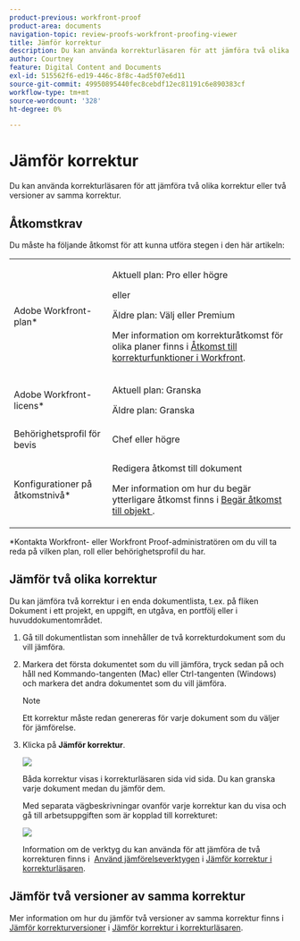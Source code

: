 ```yaml
---
product-previous: workfront-proof
product-area: documents
navigation-topic: review-proofs-workfront-proofing-viewer
title: Jämför korrektur
description: Du kan använda korrekturläsaren för att jämföra två olika korrektur eller två versioner av samma korrektur.
author: Courtney
feature: Digital Content and Documents
exl-id: 515562f6-ed19-446c-8f8c-4ad5f07e6d11
source-git-commit: 49950895440fec8cebdf12ec81191c6e890383cf
workflow-type: tm+mt
source-wordcount: '328'
ht-degree: 0%

---
```


# Jämför korrektur

Du kan använda korrekturläsaren för att jämföra två olika korrektur eller två versioner av samma korrektur.

## Åtkomstkrav

Du måste ha följande åtkomst för att kunna utföra stegen i den här artikeln:

<table style="table-layout:auto"> 
 <col> 
 <col> 
 <tbody> 
  <tr> 
   <td role="rowheader">Adobe Workfront-plan*</td> 
   <td> <p>Aktuell plan: Pro eller högre</p> <p>eller</p> <p>Äldre plan: Välj eller Premium</p> <p>Mer information om korrekturåtkomst för olika planer finns i <a href="/help/quicksilver/administration-and-setup/manage-workfront/configure-proofing/access-to-proofing-functionality.md" class="MCXref xref">Åtkomst till korrekturfunktioner i Workfront</a>.</p> </td> 
  </tr> 
  <tr> 
   <td role="rowheader">Adobe Workfront-licens*</td> 
   <td> <p>Aktuell plan: Granska</p> <p>Äldre plan: Granska</p> </td> 
  </tr> 
  <tr> 
   <td role="rowheader">Behörighetsprofil för bevis </td> 
   <td>Chef eller högre</td> 
  </tr> 
  <tr> 
   <td role="rowheader">Konfigurationer på åtkomstnivå*</td> 
   <td> <p>Redigera åtkomst till dokument</p> <p>Mer information om hur du begär ytterligare åtkomst finns i <a href="../../../../workfront-basics/grant-and-request-access-to-objects/request-access.md" class="MCXref xref">Begär åtkomst till objekt </a>.</p> </td> 
  </tr> 
 </tbody> 
</table>

&#42;Kontakta Workfront- eller Workfront Proof-administratören om du vill ta reda på vilken plan, roll eller behörighetsprofil du har.

## Jämför två olika korrektur

Du kan jämföra två korrektur i en enda dokumentlista, t.ex. på fliken Dokument i ett projekt, en uppgift, en utgåva, en portfölj eller i huvuddokumentområdet.

1. Gå till dokumentlistan som innehåller de två korrekturdokument som du vill jämföra.
1. Markera det första dokumentet som du vill jämföra, tryck sedan på och håll ned Kommando-tangenten (Mac) eller Ctrl-tangenten (Windows) och markera det andra dokumentet som du vill jämföra.

   >[!NOTE]
   >
   >Ett korrektur måste redan genereras för varje dokument som du väljer för jämförelse.

1. Klicka på **Jämför korrektur**.

   <!--
   <p data-mc-conditions="QuicksilverOrClassic.Draft mode">If this button is not visible, ensure that two proofed documents are selected.</p>
   -->

   ![](assets/compare-proofs-select-docs-350x138.jpg)

   Båda korrektur visas i korrekturläsaren sida vid sida. Du kan granska varje dokument medan du jämför dem.

   Med separata vägbeskrivningar ovanför varje korrektur kan du visa och gå till arbetsuppgiften som är kopplad till korrekturet:

   ![](assets/compare-proofs-breadcrumbs-350x148.jpg)

   Information om de verktyg du kan använda för att jämföra de två korrekturen finns i  [Använd jämförelseverktygen](../../../../workfront-proof/wp-work-proofsfiles/review-proofs-wpv/compare-proofs.md#using-compare-tools) i [Jämför korrektur i korrekturläsaren](../../../../workfront-proof/wp-work-proofsfiles/review-proofs-wpv/compare-proofs.md).

## Jämför två versioner av samma korrektur

Mer information om hur du jämför två versioner av samma korrektur finns i [Jämför korrekturversioner](../../../../workfront-proof/wp-work-proofsfiles/review-proofs-wpv/compare-proofs.md#comparing-proof-versions) i [Jämför korrektur i korrekturläsaren](../../../../workfront-proof/wp-work-proofsfiles/review-proofs-wpv/compare-proofs.md).
